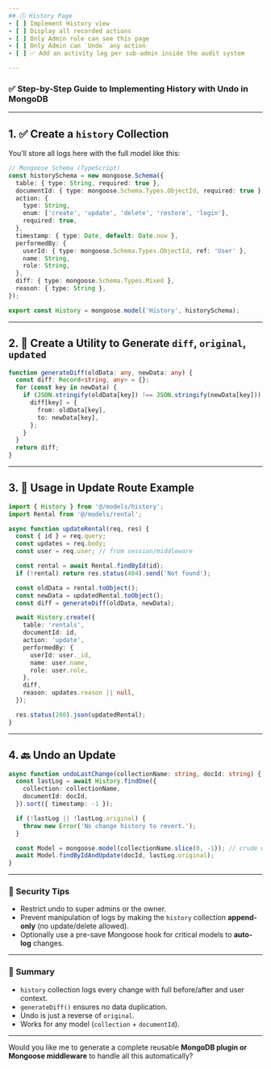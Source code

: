 ```yaml
---
## 🕓 History Page
- [ ] Implement History view
- [ ] Display all recorded actions
- [ ] Only Admin role can see this page
- [ ] Only Admin can `Undo` any action
- [ ] ✅ Add an activity log per sub-admin inside the audit system

---
```


### ✅ Step-by-Step Guide to Implementing History with Undo in MongoDB

---

## 1. ✅ Create a `history` Collection

You’ll store all logs here with the full model like this:

```ts
// Mongoose Schema (TypeScript)
const historySchema = new mongoose.Schema({
  table: { type: String, required: true },
  documentId: { type: mongoose.Schema.Types.ObjectId, required: true },
  action: {
    type: String,
    enum: ['create', 'update', 'delete', 'restore', 'login'],
    required: true,
  },
  timestamp: { type: Date, default: Date.now },
  performedBy: {
    userId: { type: mongoose.Schema.Types.ObjectId, ref: 'User' },
    name: String,
    role: String,
  },
  diff: { type: mongoose.Schema.Types.Mixed },
  reason: { type: String },
});
```

```ts
export const History = mongoose.model('History', historySchema);
```

---

## 2. 🔁 Create a Utility to Generate `diff`, `original`, `updated`

```ts
function generateDiff(oldData: any, newData: any) {
  const diff: Record<string, any> = {};
  for (const key in newData) {
    if (JSON.stringify(oldData[key]) !== JSON.stringify(newData[key])) {
      diff[key] = {
        from: oldData[key],
        to: newData[key],
      };
    }
  }
  return diff;
}
```

---

## 3. 🔧 Usage in Update Route Example

```ts
import { History } from '@/models/history';
import Rental from '@/models/rental';

async function updateRental(req, res) {
  const { id } = req.query;
  const updates = req.body;
  const user = req.user; // from session/middleware

  const rental = await Rental.findById(id);
  if (!rental) return res.status(404).send('Not found');

  const oldData = rental.toObject();
  const newData = updatedRental.toObject();
  const diff = generateDiff(oldData, newData);

  await History.create({
    table: 'rentals',
    documentId: id,
    action: 'update',
    performedBy: {
      userId: user._id,
      name: user.name,
      role: user.role,
    },
    diff,
    reason: updates.reason || null,
  });

  res.status(200).json(updatedRental);
}
```

---

## 4. 🔙 Undo an Update

```ts
async function undoLastChange(collectionName: string, docId: string) {
  const lastLog = await History.findOne({
    collection: collectionName,
    documentId: docId,
  }).sort({ timestamp: -1 });

  if (!lastLog || !lastLog.original) {
    throw new Error('No change history to revert.');
  }

  const Model = mongoose.model(collectionName.slice(0, -1)); // crude way to get Model name
  await Model.findByIdAndUpdate(docId, lastLog.original);
}
```

---

### 🔐 Security Tips

- Restrict undo to super admins or the owner.
- Prevent manipulation of logs by making the `history` collection **append-only** (no update/delete allowed).
- Optionally use a pre-save Mongoose hook for critical models to **auto-log** changes.

---

### 📌 Summary

- `history` collection logs every change with full before/after and user context.
- `generateDiff()` ensures no data duplication.
- Undo is just a reverse of `original`.
- Works for any model (`collection` + `documentId`).

---

Would you like me to generate a complete reusable **MongoDB plugin or Mongoose middleware** to handle all this automatically?
